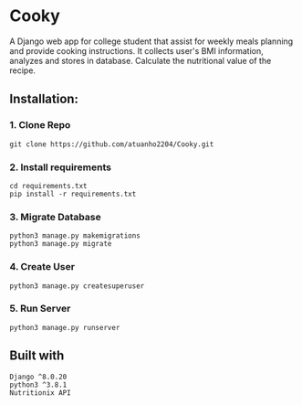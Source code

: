 # Cooky
 A Django web app for college student that assist for weekly meals planning and provide cooking instructions.
 It collects user's BMI information, analyzes and stores in database.
 Calculate the nutritional value of the recipe. 
## Installation:
### 1. Clone Repo
    git clone https://github.com/atuanho2204/Cooky.git
### 2. Install requirements
    cd requirements.txt
    pip install -r requirements.txt
### 3. Migrate Database
    python3 manage.py makemigrations
    python3 manage.py migrate
### 4. Create User
    python3 manage.py createsuperuser
### 5. Run Server
    python3 manage.py runserver


## Built with
    Django ^8.0.20
    python3 ^3.8.1
    Nutritionix API
    
    
